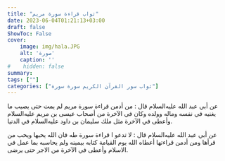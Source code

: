 ```yaml
---
title: "ثواب قراءة سورة مريم"
date: 2023-06-04T01:21:13+03:00
draft: false
ShowToc: False
cover:
    image: img/hala.JPG
    alt: 'صورة'
    caption: ''
#    hidden: false
summary: 
tags: [""]
categories: ["ثواب سور القرآن الكريم سورة سورة"]
---
```

عن أبي عبد الله عليه‌السلام
قال : من أدمن قراءة سورة مريم لم يمت حتى يصيب ما يغنيه في نفسه
وماله وولده وكان في الآخرة من أصحاب عيسى بن مريم عليه‌السلام وأعطى في
الآخرة مثل ملك سليمان بن داود عليه‌السلام في الدنيا.

عن أبي عبد الله عليه‌السلام قال : لا تدعو ا قراءة سورة طه فان الله يحبها ويحب
من قرأها ومن أدمن قراءتها أعطاه الله يوم القيامة كتابه بيمينه ولم
يحاسبه بما عمل في الاسلام وأعطى في الآخرة من الاجر حتى يرضى.

